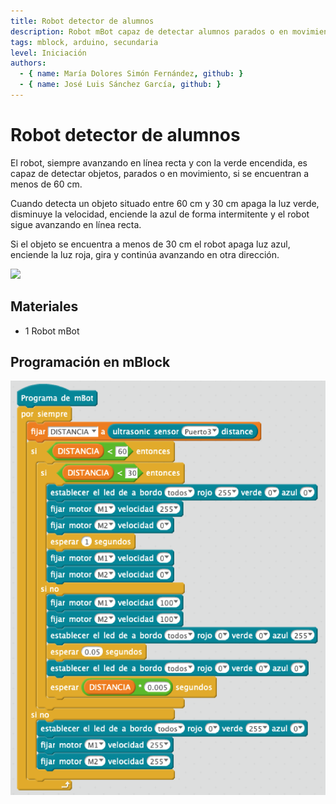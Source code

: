 ```yaml
---
title: Robot detector de alumnos
description: Robot mBot capaz de detectar alumnos parados o en movimiento.
tags: mblock, arduino, secundaria
level: Iniciación
authors:
  - { name: María Dolores Simón Fernández, github: }
  - { name: José Luis Sánchez García, github: }
---
```



# Robot detector de alumnos

El robot, siempre avanzando en línea recta y con la verde encendida, es capaz de detectar objetos, parados o en movimiento, si se encuentran a menos de 60 cm.

Cuando detecta un objeto situado entre 60 cm y 30 cm apaga la luz verde, disminuye la velocidad, enciende la azul de forma intermitente y el robot sigue avanzando en línea recta. 

Si el objeto se encuentra a menos de 30 cm el robot apaga luz azul, enciende la luz roja, gira y continúa avanzando en otra dirección.

![](practica.gif)

## Materiales

- 1 Robot mBot

## Programación en mBlock

![](mblock.png)
